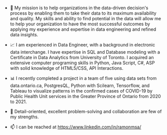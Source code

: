 - :dart: My mission is to help organizations in the data-driven decision's process by enabling them to take their data to its maximum availability and quality. My skills and ability to find potential in the data will allow me to help your organization to have the most successful outcomes by applying my experience and expertise in data engineering and refined data insights.

- :chart_with_upwards_trend: I am experienced in Data Engineer, with a background in electronic data interchange. I have expertise in SQL and Database modeling with a Certificate in Data Analytics from University of Toronto. I acquired an extensive computer programing skills in Python, Java Script, C#, ASP with solid knowledge of HTML5/CSS, API Interactions. 

- :bar_chart: I recently completed a project in a team of five using data sets from data.ontario.ca, PostgresQL, Python with Scilearn, Tensorflow, and Tableau to visualize patterns in the confirmed cases of COVID-19 by Public Health Unit services in the Greater Province of Ontario from 2020 to 2021. 

 - :wrench: Detail-oriented, excellent problem-solving and collaboration are few of my strengths.

- 📫 I can be reached at https://www.linkedin.com/in/ramonmsa/ 


<!---
ramonmsa/ramonmsa is a ✨ special ✨ repository because its `README.md` (this file) appears on your GitHub profile.
You can click the Preview link to take a look at your changes.
--->
